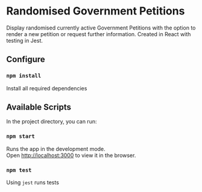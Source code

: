 # Randomised Government Petitions

Display randomised currently active Government Petitions with the option to render a new petition or request further information. Created in React with testing in Jest.

## Configure

### `npm install`

Install all required dependencies

## Available Scripts

In the project directory, you can run:

### `npm start`

Runs the app in the development mode.<br>
Open [http://localhost:3000](http://localhost:3000) to view it in the browser.

### `npm test`

Using `jest` runs tests
